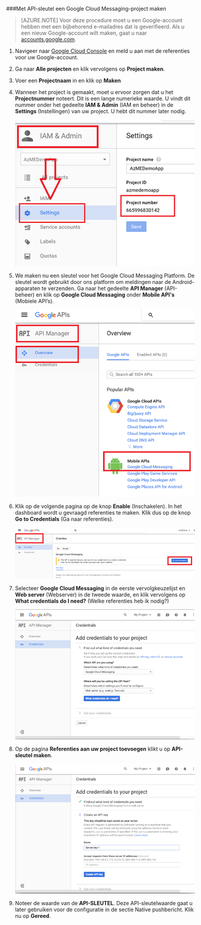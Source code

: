 
###Met API-sleutel een Google Cloud Messaging-project maken

>[AZURE.NOTE] Voor deze procedure moet u een Google-account hebben met een bijbehorend e-mailadres dat is geverifieerd. Als u een nieuw Google-account wilt maken, gaat u naar <a href="http://go.microsoft.com/fwlink/p/?LinkId=268302" target="_blank">accounts.google.com</a>.

1. Navigeer naar [Google Cloud Console](https://console.developers.google.com/project) en meld u aan met de referenties voor uw Google-account.

2. Ga naar **Alle projecten** en klik vervolgens op **Project maken**.

3. Voer een **Projectnaam** in en klik op **Maken**

4. Wanneer het project is gemaakt, moet u ervoor zorgen dat u het **Projectnummer** noteert. Dit is een lange numerieke waarde. U vindt dit nummer onder het gedeelte **IAM & Admin** (IAM en beheer) in de **Settings** (Instellingen) van uw project. U hebt dit nummer later nodig. 
 
    ![](./media/mobile-engagement-enable-google-cloud-messaging/project-number.png)

5. We maken nu een sleutel voor het Google Cloud Messaging Platform. De sleutel wordt gebruikt door ons platform om meldingen naar de Android-apparaten te verzenden. Ga naar het gedeelte **API Manager** (API-beheer) en klik op **Google Cloud Messaging** onder **Mobile API's** (Mobiele API’s). 

    ![](./media/mobile-engagement-enable-google-cloud-messaging/gcm.png)

6. Klik op de volgende pagina op de knop **Enable** (Inschakelen). In het dashboard wordt u gevraagd referenties te maken. Klik dus op de knop **Go to Credentials** (Ga naar referenties). 

    ![](./media/mobile-engagement-enable-google-cloud-messaging/enable-GCM.png)

6. Selecteer **Google Cloud Messaging** in de eerste vervolgkeuzelijst en **Web server** (Webserver) in de tweede waarde, en klik vervolgens op **What credentials do I need?** (Welke referenties heb ik nodig?)

    ![](./media/mobile-engagement-enable-google-cloud-messaging/create-server-key.png)

7. Op de pagina **Referenties aan uw project toevoegen** klikt u op **API-sleutel maken**.

    ![](./media/mobile-engagement-enable-google-cloud-messaging/create-server-key5.png)

8. Noteer de waarde van de **API-SLEUTEL**. Deze API-sleutelwaarde gaat u later gebruiken voor de configuratie in de sectie Native pushbericht. Klik nu op **Gereed**.


<!--HONumber=Sep16_HO3-->


